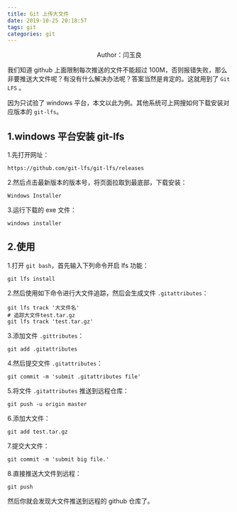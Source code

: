 ```yaml
---
title: Git 上传大文件
date: 2019-10-25 20:18:57
tags: git
categories: git
---
```


 <center>Author：闫玉良</center> 

我们知道 github 上面限制每次推送的文件不能超过 100M，否则报错失败，那么非要推送大文件呢？有没有什么解决办法呢？答案当然是肯定的。这就用到了 `Git LFS` 。

 <!-- more --> 

因为只试验了 windows 平台，本文以此为例。其他系统可上网搜如何下载安装对应版本的 `git-lfs`。

## 1.windows 平台安装 git-lfs

1.先打开网址：

```http
https://github.com/git-lfs/git-lfs/releases
```

2.然后点击最新版本的版本号，将页面拉取到最底部，下载安装：

```shell
Windows Installer
```

3.运行下载的 exe 文件：

```shell
windows installer
```

## 2.使用

1.打开 `git bash`，首先输入下列命令开启 lfs 功能：

```shell
git lfs install
```

2.然后使用如下命令进行大文件追踪，然后会生成文件 `.gitattributes`：

```shell
git lfs track '大文件名'
# 追踪大文件test.tar.gz
git lfs track 'test.tar.gz'
```

3.添加文件 `.gittributes`：

```shell
git add .gitattributes
```

4.然后提交文件 `.gitattributes`：

```shell
git commit -m 'submit .gitattributes file'
```

5.将文件 `.gitattributes` 推送到远程仓库：

```shell
git push -u origin master
```

6.添加大文件：

```shell
git add test.tar.gz
```

7.提交大文件：

```shell
git commit -m 'submit big file.'
```

8.直接推送大文件到远程：

```shell
git push
```

然后你就会发现大文件推送到远程的 github 仓库了。



